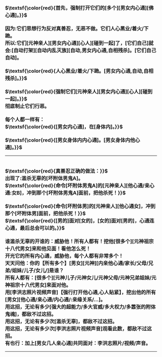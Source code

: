 <h3>
<br>$\textsf{\color{red}{首先，强制打开它们的[多个][男女内心通][佛心通]。}}$
<br>
<br>因为:它们思想行为反对真善忍，无恶不做。它们人心黑业/着火/下跪。
<br>所以:它们[元神亲人][男女内心通][心人][碰到一起]了，[它们自己]就会:[自动打架][自动内乱灭族][自动,男女内心通,自相残杀]。[它们自己自动]。
<br>
<br>$\textsf{\color{red}{人心黑业/着火/下跪。[男女内心通,自动,自相残杀]。}}$
<br>
<br>$\textsf{\color{red}{强制它们[元神亲人][男女内心通][心人][碰到一起]。}}$
<br>彻底制止它们行恶。
<br>
<br>每个人都一样有：
<br>$\textsf{\color{red}{[男女内心通]，在[身体内]。}}$
<br>
<br>$\textsf{\color{red}{[男女身体内内心通]。[男女身体内他心通]。}}$
<hr>
<br>$\textsf{\color{red}{真善忍正确的做法：}}$
<br>出现了:滥杀无辜的[坏附体男鬼A]。
<br>$\textsf{\color{red}{命令[坏附体男鬼A]的[元神亲人][他心通/亲心通:女B]，冲到那个[坏附体男鬼A]面前，把他杀死！}}$
<br>
<br>$\textsf{\color{red}{命令[坏附体男]的[元神亲人][他心通女]，冲到那个[坏附体男]面前，把他杀死！}}$
<br>$\textsf{\color{red}{[男的]面对[女的]，[女的]面对[男的]，心通连心通，最后总会可以的。}}$
<br>
<br>谁滥杀无辜的开谁的：威胁他！所有人都有！挖他[很多个][元神祖宗十八代男女]来和他见面！看他怎么死！
<br>开光它的所有内心通，威胁他，每个人都有非常多个！
<br>天天问他：你的【所有多个】[男女][元神][内亲他心通/家长/父母/兄弟/姐妹/儿子/女儿/]是谁？
<br>所有人都有：[很多个][元神儿子/元神女儿/元神父母/元神兄弟姐妹/元神祖宗十八代男女]来面对他。
<br>用[李洪志照片视频声音]【强行打开他心通,心人贴紧】，挖出他的所有[男女][他心通/亲心通/内心通/:亲缘关系/...]。
<br>用这招，无论有多少[强大的超能力/多大官威/多大权力/多嚣张的附体鬼魂]，都敌不过这招。
<br>用这招，无论有多少次[滥杀无辜]，都敌不过这招。
<br>用这招，无论有多少次[李洪志照片视频声音]观看此数，都敌不过这招。
<br>有也行：加上[男女几人亲心通]共同面对：李洪志照片/视频/声音。 
<br>
<hr>
</h3>
